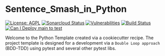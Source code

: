 # Sentence_Smash_in_Python

[![License: AGPL](https://img.shields.io/badge/License-AGPL-blue.svg)](https://github.com/gotreasa/sentence_smash_in_python/blob/main/LICENSE)
[![Sonarcloud Status](https://sonarcloud.io/api/project_badges/measure?project=gotreasa_sentence_smash_in_python&metric=alert_status)](https://sonarcloud.io/dashboard?id=gotreasa_sentence_smash_in_python)
[![Vulnerabilities](https://sonarcloud.io/api/project_badges/measure?project=gotreasa_sentence_smash_in_python&metric=vulnerabilities)](https://sonarcloud.io/summary/new_code?id=gotreasa_sentence_smash_in_python)
[![Build Status](https://github.com/gotreasa/sentence_smash_in_python/actions/workflows/cicd.yml/badge.svg)](https://github.com/gotreasa/sentence_smash_in_python/actions/workflows/cicd.yml)
[![Can I Deploy main to test](https://gotreasa.pactflow.io/pacticipants/sentence_smash_in_python_app/branches/main/latest-version/can-i-deploy/to-environment/test/badge)](https://gotreasa.pactflow.io/hal-browser/browser.html#https://gotreasa.pactflow.io/pacticipants/sentence_smash_in_python_app/branches/main/latest-version/can-i-deploy/to-environment/test/badge)

Welcome to the Python Template created via a cookiecutter recipe. The project template is designed for a development via a `Double Loop approach` (BDD-TDD) using pytest and several other pytest libs.